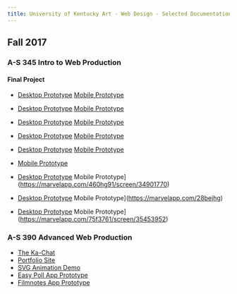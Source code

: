 ```yaml
---
title: University of Kentucky Art - Web Design - Selected Documentation
---
```


## Fall 2017
### A-S 345 Intro to Web Production

#### Final Project
+ [Desktop Prototype](https://marvelapp.com/75h985a/screen/35481289)
[Mobile Prototype](https://marvelapp.com/47a951d/screen/35480581)

+ [Desktop Prototype](https://marvelapp.com/2e31ihc/screen/35122977)
[Mobile Prototype](https://marvelapp.com/40144b5/screen/35135991)

+ [Desktop Prototype](https://marvelapp.com/2e3298e/screen/35123360)
[Mobile Prototype](https://marvelapp.com/11h5bb96/screen/35453483)

+ [Desktop Prototype](https://marvelapp.com/aj4f8j9)
[Mobile Prototype](https://marvelapp.com/7633d27)

+ [Desktop Prototype](https://marvelapp.com/5967ii8/screen/35454945)
[Mobile Prototype](https://marvelapp.com/5967ii8/screen/35483812)

+ [Mobile Prototype](https://marvelapp.com/282f61a/screen/35455449)

+ [Desktop Prototype](https://marvelapp.com/af1b8ce/screen/34886496)
Mobile Prototype](https://marvelapp.com/460hg91/screen/34901770)

+ [Desktop Prototype](https://marvelapp.com/582314i)
Mobile Prototype](https://marvelapp.com/28bejhg)

+ [Desktop Prototype](https://marvelapp.com/aicfg8e)
Mobile Prototype](https://marvelapp.com/75f3761/screen/35453952)


### A-S 390 Advanced Web Production
+ [The Ka-Chat](https://llcoolsouth.github.io/kachat/)
+ [Portfolio Site](http://emilyvillescas.com/)
+ [SVG Animation Demo](https://codepen.io/cbflanagan/pen/vWwLMY)
+ [Easy Poll App Prototype](https://github.com/epheat/easy-poll)
+ [Filmnotes App Prototype](https://github.com/thomasAmorgan/filmnotes)
